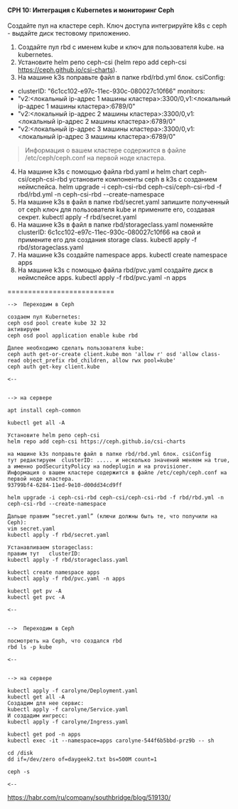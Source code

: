 #### CPH 10: Интеграция с Kubernetes и мониторинг Ceph


Создайте пул на кластере ceph. Ключ доступа интегрируйте k8s c ceph - выдайте диск тестовому приложению.

1. Создайте пул rbd с именем kube и ключ для пользователя kube. на kubernetes.
2. Установите helm репо ceph-csi (helm repo add ceph-csi https://ceph.github.io/csi-charts).
3. На машине k3s поправьте файл в папке rbd/rbd.yml блок. csiConfig:
- clusterID: "6c1cc102-e97c-11ec-930c-080027c10f66" monitors:
- "v2:<локальный ip-адрес 1 машины кластера>:3300/0,v1:<локальный ip-адрес 1 машины кластера>:6789/0"
- "v2:<локальный ip-адрес 2 машины кластера>:3300/0,v1:<локальный ip-адрес 2 машины кластера>:6789/0"
- "v2:<локальный ip-адрес 3 машины кластера>:3300/0,v1:<локальный ip-адрес 3 машины кластера>:6789/0"
> Информация о вашем кластере содержится в файле /etc/ceph/ceph.conf на первой ноде кластера.
4. На машине k3s с помощью файла rbd.yaml и helm chart ceph-csi/ceph-csi-rbd установите компоненты ceph в k3s с созданием неймспейса. helm upgrade -i ceph-csi-rbd ceph-csi/ceph-csi-rbd -f rbd/rbd.yml -n ceph-csi-rbd --create-namespace
5. На машине k3s в файл в папке rbd/secret.yaml запишите полученный от ceph ключ для пользователя kube и примените его, создавая секрет. kubectl apply -f rbd/secret.yaml
6. На машине k3s в файл в папке rbd/storageclass.yaml поменяйте clusterID: 6c1cc102-e97c-11ec-930c-080027c10f66 на свой и примените его для создания storage class. kubectl apply -f rbd/storageclass.yaml
7. На машине k3s cоздайте namespace apps. kubectl create namespace apps
8. На машине k3s c помощью файла rbd/pvc.yaml создайте диск в неймспейсе apps. kubectl apply -f rbd/pvc.yaml -n apps

==========================

```
-->  Переходим в Ceph

создаем пул Kubernetes:
ceph osd pool create kube 32 32
активируем
ceph osd pool application enable kube rbd

Далее необходимо сделать пользователя kube:
ceph auth get-or-create client.kube mon 'allow r' osd 'allow class-read object_prefix rbd_children, allow rwx pool=kube'
ceph auth get-key client.kube

<--


--> на сервере

apt install ceph-common

kubectl get all -A

Установите helm репо ceph-csi
helm repo add ceph-csi https://ceph.github.io/csi-charts

на машине k3s поправьте файл в папке rbd/rbd.yml блок. csiConfig
тут редактируем  clusterID: ..... и несколько значений меняем на true, а именно podSecurityPolicy на nodeplugin и на provisioner.
Информация о вашем кластере содержится в файле /etc/ceph/ceph.conf на первой ноде кластера.
93799bf4-6284-11ed-9e10-d00dd34cd9ff

helm upgrade -i ceph-csi-rbd ceph-csi/ceph-csi-rbd -f rbd/rbd.yml -n ceph-csi-rbd --create-namespace

Дальше правим “secret.yaml” (ключи должны быть те, что получили на Ceph):
vim secret.yaml
kubectl apply -f rbd/secret.yaml

Устанавливаем storageclass:
правим тут   clusterID:
kubectl apply -f rbd/storageclass.yaml

kubectl create namespace apps
kubectl apply -f rbd/pvc.yaml -n apps

kubectl get pv -A
kubectl get pvc -A

<--


-->  Переходим в Ceph

посмотреть на Ceph, что создался rbd
rbd ls -p kube

<--


--> на сервере

kubectl apply -f carolyne/Deployment.yaml
kubectl get all -A
Создадим для нее сервис:
kubectl apply -f carolyne/Service.yaml
И создадим ингресс:
kubectl apply -f carolyne/Ingress.yaml

kubectl get pod -n apps
kubectl exec -it --namespace=apps carolyne-544f6b5bbd-prz9b -- sh

cd /disk
dd if=/dev/zero of=daygeek2.txt bs=500M count=1

ceph -s

<--

```



https://habr.com/ru/company/southbridge/blog/519130/

